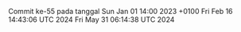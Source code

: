 Commit ke-55 pada tanggal Sun Jan 01 14:00 2023 +0100
Fri Feb 16 14:43:06 UTC 2024
Fri May 31 06:14:38 UTC 2024
